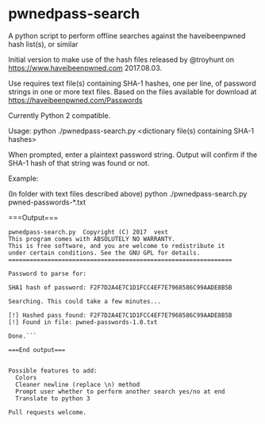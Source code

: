 # pwnedpass-search
A python script to perform offline searches against the haveibeenpwned hash list(s), or similar

Initial version to make use of the hash files released by @troyhunt on https://www.haveibeenpwned.com 2017.08.03.

Use requires text file(s) containing SHA-1 hashes, one per line, of password strings in one or more text files. Based on the files available for download at https://haveibeenpwned.com/Passwords

Currently Python 2 compatible.


Usage:
python ./pwnedpass-search.py <dictionary file(s) containing SHA-1 hashes>

When prompted, enter a plaintext password string. Output will confirm if the SHA-1 hash of that string was found or not.


Example:

(In folder with text files described above)
python ./pwnedpass-search.py pwned-passwords-*.txt


===Output===

```===============================================================
pwnedpass-search.py  Copyright (C) 2017  vext
This program comes with ABSOLUTELY NO WARRANTY.
This is free software, and you are welcome to redistribute it
under certain conditions. See the GNU GPL for details.
===============================================================

Password to parse for:

SHA1 hash of password: F2F7D2A4E7C1D1FCC4EF7E7968586C99AADE8B5B

Searching. This could take a few minutes...

[!] Hashed pass found: F2F7D2A4E7C1D1FCC4EF7E7968586C99AADE8B5B
[!] Found in file: pwned-passwords-1.0.txt

Done.```

===End output===


Possible features to add:
  Colors
  Cleaner newline (replace \n) method
  Prompt user whether to perform another search yes/no at end
  Translate to python 3

Pull requests welcome.
